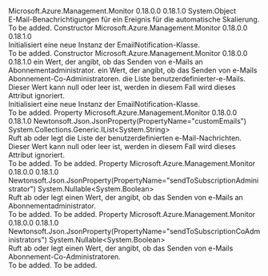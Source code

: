 <Type Name="EmailNotification" FullName="Microsoft.Azure.Management.Monitor.Management.Models.EmailNotification">
  <TypeSignature Language="C#" Value="public class EmailNotification" />
  <TypeSignature Language="ILAsm" Value=".class public auto ansi beforefieldinit EmailNotification extends System.Object" />
  <TypeSignature Language="DocId" Value="T:Microsoft.Azure.Management.Monitor.Management.Models.EmailNotification" />
  <TypeSignature Language="VB.NET" Value="Public Class EmailNotification" />
  <TypeSignature Language="F#" Value="type EmailNotification = class" />
  <AssemblyInfo>
    <AssemblyName>Microsoft.Azure.Management.Monitor</AssemblyName>
    <AssemblyVersion>0.18.0.0</AssemblyVersion>
    <AssemblyVersion>0.18.1.0</AssemblyVersion>
  </AssemblyInfo>
  <Base>
    <BaseTypeName>System.Object</BaseTypeName>
  </Base>
  <Interfaces />
  <Docs>
    <summary>
            E-Mail-Benachrichtigungen für ein Ereignis für die automatische Skalierung.
            </summary>
    <remarks>To be added.</remarks>
  </Docs>
  <Members>
    <Member MemberName=".ctor">
      <MemberSignature Language="C#" Value="public EmailNotification ();" />
      <MemberSignature Language="ILAsm" Value=".method public hidebysig specialname rtspecialname instance void .ctor() cil managed" />
      <MemberSignature Language="DocId" Value="M:Microsoft.Azure.Management.Monitor.Management.Models.EmailNotification.#ctor" />
      <MemberSignature Language="VB.NET" Value="Public Sub New ()" />
      <MemberType>Constructor</MemberType>
      <AssemblyInfo>
        <AssemblyName>Microsoft.Azure.Management.Monitor</AssemblyName>
        <AssemblyVersion>0.18.0.0</AssemblyVersion>
        <AssemblyVersion>0.18.1.0</AssemblyVersion>
      </AssemblyInfo>
      <Parameters />
      <Docs>
        <summary>
            Initialisiert eine neue Instanz der EmailNotification-Klasse.
            </summary>
        <remarks>To be added.</remarks>
      </Docs>
    </Member>
    <Member MemberName=".ctor">
      <MemberSignature Language="C#" Value="public EmailNotification (Nullable&lt;bool&gt; sendToSubscriptionAdministrator = null, Nullable&lt;bool&gt; sendToSubscriptionCoAdministrators = null, System.Collections.Generic.IList&lt;string&gt; customEmails = null);" />
      <MemberSignature Language="ILAsm" Value=".method public hidebysig specialname rtspecialname instance void .ctor(valuetype System.Nullable`1&lt;bool&gt; sendToSubscriptionAdministrator, valuetype System.Nullable`1&lt;bool&gt; sendToSubscriptionCoAdministrators, class System.Collections.Generic.IList`1&lt;string&gt; customEmails) cil managed" />
      <MemberSignature Language="DocId" Value="M:Microsoft.Azure.Management.Monitor.Management.Models.EmailNotification.#ctor(System.Nullable{System.Boolean},System.Nullable{System.Boolean},System.Collections.Generic.IList{System.String})" />
      <MemberSignature Language="VB.NET" Value="Public Sub New (Optional sendToSubscriptionAdministrator As Nullable(Of Boolean) = null, Optional sendToSubscriptionCoAdministrators As Nullable(Of Boolean) = null, Optional customEmails As IList(Of String) = null)" />
      <MemberSignature Language="F#" Value="new Microsoft.Azure.Management.Monitor.Management.Models.EmailNotification : Nullable&lt;bool&gt; * Nullable&lt;bool&gt; * System.Collections.Generic.IList&lt;string&gt; -&gt; Microsoft.Azure.Management.Monitor.Management.Models.EmailNotification" Usage="new Microsoft.Azure.Management.Monitor.Management.Models.EmailNotification (sendToSubscriptionAdministrator, sendToSubscriptionCoAdministrators, customEmails)" />
      <MemberType>Constructor</MemberType>
      <AssemblyInfo>
        <AssemblyName>Microsoft.Azure.Management.Monitor</AssemblyName>
        <AssemblyVersion>0.18.0.0</AssemblyVersion>
        <AssemblyVersion>0.18.1.0</AssemblyVersion>
      </AssemblyInfo>
      <Parameters>
        <Parameter Name="sendToSubscriptionAdministrator" Type="System.Nullable&lt;System.Boolean&gt;" />
        <Parameter Name="sendToSubscriptionCoAdministrators" Type="System.Nullable&lt;System.Boolean&gt;" />
        <Parameter Name="customEmails" Type="System.Collections.Generic.IList&lt;System.String&gt;" />
      </Parameters>
      <Docs>
        <param name="sendToSubscriptionAdministrator">ein Wert, der angibt, ob das Senden von e-Mails an Abonnementadministrator.</param>
        <param name="sendToSubscriptionCoAdministrators">ein Wert, der angibt, ob das Senden von e-Mails Abonnement-Co-Administratoren.</param>
        <param name="customEmails">die Liste benutzerdefinierter-e-Mails. Dieser Wert kann null oder leer ist, werden in diesem Fall wird dieses Attribut ignoriert.</param>
        <summary>
            Initialisiert eine neue Instanz der EmailNotification-Klasse.
            </summary>
        <remarks>To be added.</remarks>
      </Docs>
    </Member>
    <Member MemberName="CustomEmails">
      <MemberSignature Language="C#" Value="public System.Collections.Generic.IList&lt;string&gt; CustomEmails { get; set; }" />
      <MemberSignature Language="ILAsm" Value=".property instance class System.Collections.Generic.IList`1&lt;string&gt; CustomEmails" />
      <MemberSignature Language="DocId" Value="P:Microsoft.Azure.Management.Monitor.Management.Models.EmailNotification.CustomEmails" />
      <MemberSignature Language="VB.NET" Value="Public Property CustomEmails As IList(Of String)" />
      <MemberSignature Language="F#" Value="member this.CustomEmails : System.Collections.Generic.IList&lt;string&gt; with get, set" Usage="Microsoft.Azure.Management.Monitor.Management.Models.EmailNotification.CustomEmails" />
      <MemberType>Property</MemberType>
      <AssemblyInfo>
        <AssemblyName>Microsoft.Azure.Management.Monitor</AssemblyName>
        <AssemblyVersion>0.18.0.0</AssemblyVersion>
        <AssemblyVersion>0.18.1.0</AssemblyVersion>
      </AssemblyInfo>
      <Attributes>
        <Attribute>
          <AttributeName>Newtonsoft.Json.JsonProperty(PropertyName="customEmails")</AttributeName>
        </Attribute>
      </Attributes>
      <ReturnValue>
        <ReturnType>System.Collections.Generic.IList&lt;System.String&gt;</ReturnType>
      </ReturnValue>
      <Docs>
        <summary>
            Ruft ab oder legt die Liste der benutzerdefinierten e-Mail-Nachrichten. Dieser Wert kann null oder leer ist, werden in diesem Fall wird dieses Attribut ignoriert.
            </summary>
        <value>To be added.</value>
        <remarks>To be added.</remarks>
      </Docs>
    </Member>
    <Member MemberName="SendToSubscriptionAdministrator">
      <MemberSignature Language="C#" Value="public Nullable&lt;bool&gt; SendToSubscriptionAdministrator { get; set; }" />
      <MemberSignature Language="ILAsm" Value=".property instance valuetype System.Nullable`1&lt;bool&gt; SendToSubscriptionAdministrator" />
      <MemberSignature Language="DocId" Value="P:Microsoft.Azure.Management.Monitor.Management.Models.EmailNotification.SendToSubscriptionAdministrator" />
      <MemberSignature Language="VB.NET" Value="Public Property SendToSubscriptionAdministrator As Nullable(Of Boolean)" />
      <MemberSignature Language="F#" Value="member this.SendToSubscriptionAdministrator : Nullable&lt;bool&gt; with get, set" Usage="Microsoft.Azure.Management.Monitor.Management.Models.EmailNotification.SendToSubscriptionAdministrator" />
      <MemberType>Property</MemberType>
      <AssemblyInfo>
        <AssemblyName>Microsoft.Azure.Management.Monitor</AssemblyName>
        <AssemblyVersion>0.18.0.0</AssemblyVersion>
        <AssemblyVersion>0.18.1.0</AssemblyVersion>
      </AssemblyInfo>
      <Attributes>
        <Attribute>
          <AttributeName>Newtonsoft.Json.JsonProperty(PropertyName="sendToSubscriptionAdministrator")</AttributeName>
        </Attribute>
      </Attributes>
      <ReturnValue>
        <ReturnType>System.Nullable&lt;System.Boolean&gt;</ReturnType>
      </ReturnValue>
      <Docs>
        <summary>
            Ruft ab oder legt einen Wert, der angibt, ob das Senden von e-Mails an Abonnementadministrator.
            </summary>
        <value>To be added.</value>
        <remarks>To be added.</remarks>
      </Docs>
    </Member>
    <Member MemberName="SendToSubscriptionCoAdministrators">
      <MemberSignature Language="C#" Value="public Nullable&lt;bool&gt; SendToSubscriptionCoAdministrators { get; set; }" />
      <MemberSignature Language="ILAsm" Value=".property instance valuetype System.Nullable`1&lt;bool&gt; SendToSubscriptionCoAdministrators" />
      <MemberSignature Language="DocId" Value="P:Microsoft.Azure.Management.Monitor.Management.Models.EmailNotification.SendToSubscriptionCoAdministrators" />
      <MemberSignature Language="VB.NET" Value="Public Property SendToSubscriptionCoAdministrators As Nullable(Of Boolean)" />
      <MemberSignature Language="F#" Value="member this.SendToSubscriptionCoAdministrators : Nullable&lt;bool&gt; with get, set" Usage="Microsoft.Azure.Management.Monitor.Management.Models.EmailNotification.SendToSubscriptionCoAdministrators" />
      <MemberType>Property</MemberType>
      <AssemblyInfo>
        <AssemblyName>Microsoft.Azure.Management.Monitor</AssemblyName>
        <AssemblyVersion>0.18.0.0</AssemblyVersion>
        <AssemblyVersion>0.18.1.0</AssemblyVersion>
      </AssemblyInfo>
      <Attributes>
        <Attribute>
          <AttributeName>Newtonsoft.Json.JsonProperty(PropertyName="sendToSubscriptionCoAdministrators")</AttributeName>
        </Attribute>
      </Attributes>
      <ReturnValue>
        <ReturnType>System.Nullable&lt;System.Boolean&gt;</ReturnType>
      </ReturnValue>
      <Docs>
        <summary>
            Ruft ab oder legt einen Wert, der angibt, ob das Senden von e-Mails Abonnement-Co-Administratoren.
            </summary>
        <value>To be added.</value>
        <remarks>To be added.</remarks>
      </Docs>
    </Member>
  </Members>
</Type>